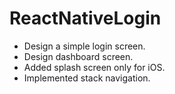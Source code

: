 # ReactNativeLogin
- Design a simple login screen. 
- Design dashboard screen. 
- Added splash screen only for iOS.
- Implemented stack navigation.


